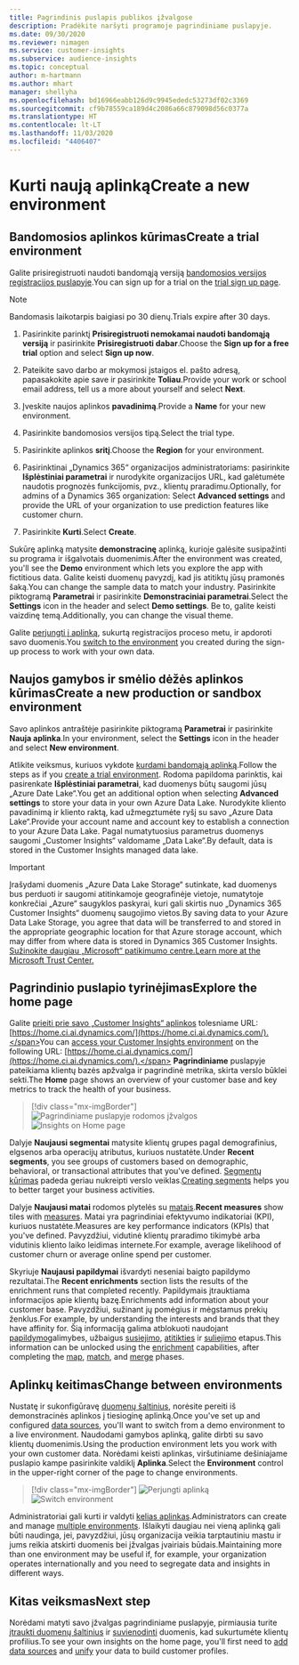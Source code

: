 ```yaml
---
title: Pagrindinis puslapis publikos įžvalgose
description: Pradėkite naršyti programoje pagrindiniame puslapyje.
ms.date: 09/30/2020
ms.reviewer: nimagen
ms.service: customer-insights
ms.subservice: audience-insights
ms.topic: conceptual
author: m-hartmann
ms.author: mhart
manager: shellyha
ms.openlocfilehash: bd16966eabb126d9c9945ededc53273df02c3369
ms.sourcegitcommit: cf9b78559ca189d4c2086a66c879098d56c0377a
ms.translationtype: HT
ms.contentlocale: lt-LT
ms.lasthandoff: 11/03/2020
ms.locfileid: "4406407"
---
```

# <a name="create-a-new-environment"></a><span data-ttu-id="ae4fc-103">Kurti naują aplinką</span><span class="sxs-lookup"><span data-stu-id="ae4fc-103">Create a new environment</span></span>

## <a name="create-a-trial-environment"></a><span data-ttu-id="ae4fc-104">Bandomosios aplinkos kūrimas</span><span class="sxs-lookup"><span data-stu-id="ae4fc-104">Create a trial environment</span></span>

<span data-ttu-id="ae4fc-105">Galite prisiregistruoti naudoti bandomąją versiją [bandomosios versijos registracijos puslapyje](https://dynamics.microsoft.com/get-started/free-trial/?appname=customerinsights).</span><span class="sxs-lookup"><span data-stu-id="ae4fc-105">You can sign up for a trial on the [trial sign up page](https://dynamics.microsoft.com/get-started/free-trial/?appname=customerinsights).</span></span> 

> [!NOTE]
> <span data-ttu-id="ae4fc-106">Bandomasis laikotarpis baigiasi po 30 dienų.</span><span class="sxs-lookup"><span data-stu-id="ae4fc-106">Trials expire after 30 days.</span></span>

1. <span data-ttu-id="ae4fc-107">Pasirinkite parinktį **Prisiregistruoti nemokamai naudoti bandomąją versiją** ir pasirinkite **Prisiregistruoti dabar**.</span><span class="sxs-lookup"><span data-stu-id="ae4fc-107">Choose the **Sign up for a free trial** option and select **Sign up now**.</span></span>

1. <span data-ttu-id="ae4fc-108">Pateikite savo darbo ar mokymosi įstaigos el. pašto adresą, papasakokite apie save ir pasirinkite **Toliau**.</span><span class="sxs-lookup"><span data-stu-id="ae4fc-108">Provide your work or school email address, tell us a more about yourself and select **Next**.</span></span>

1. <span data-ttu-id="ae4fc-109">Įveskite naujos aplinkos **pavadinimą**.</span><span class="sxs-lookup"><span data-stu-id="ae4fc-109">Provide a **Name** for your new environment.</span></span> 

1. <span data-ttu-id="ae4fc-110">Pasirinkite bandomosios versijos tipą.</span><span class="sxs-lookup"><span data-stu-id="ae4fc-110">Select the trial type.</span></span>

1. <span data-ttu-id="ae4fc-111">Pasirinkite aplinkos **sritį**.</span><span class="sxs-lookup"><span data-stu-id="ae4fc-111">Choose the **Region** for your environment.</span></span>

1. <span data-ttu-id="ae4fc-112">Pasirinktinai „Dynamics 365“ organizacijos administratoriams: pasirinkite **Išplėstiniai parametrai** ir nurodykite organizacijos URL, kad galėtumėte naudotis prognozės funkcijomis, pvz., klientų praradimu.</span><span class="sxs-lookup"><span data-stu-id="ae4fc-112">Optionally, for admins of a Dynamics 365 organization: Select **Advanced settings** and provide the URL of your organization to use prediction features like customer churn.</span></span>

1. <span data-ttu-id="ae4fc-113">Pasirinkite **Kurti**.</span><span class="sxs-lookup"><span data-stu-id="ae4fc-113">Select **Create**.</span></span> 

<span data-ttu-id="ae4fc-114">Sukūrę aplinką matysite **demonstracinę** aplinką, kurioje galėsite susipažinti su programa ir išgalvotais duomenimis.</span><span class="sxs-lookup"><span data-stu-id="ae4fc-114">After the environment was created, you'll see the **Demo** environment which lets you explore the app with fictitious data.</span></span> <span data-ttu-id="ae4fc-115">Galite keisti duomenų pavyzdį, kad jis atitiktų jūsų pramonės šaką.</span><span class="sxs-lookup"><span data-stu-id="ae4fc-115">You can change the sample data to match your industry.</span></span> <span data-ttu-id="ae4fc-116">Pasirinkite piktogramą **Parametrai** ir pasirinkite **Demonstraciniai parametrai**.</span><span class="sxs-lookup"><span data-stu-id="ae4fc-116">Select the **Settings** icon in the header and select **Demo settings**.</span></span> <span data-ttu-id="ae4fc-117">Be to, galite keisti vaizdinę temą.</span><span class="sxs-lookup"><span data-stu-id="ae4fc-117">Additionally, you can change the visual theme.</span></span> 

<span data-ttu-id="ae4fc-118">Galite [perjungti į aplinką](#change-between-environments), sukurtą registracijos proceso metu, ir apdoroti savo duomenis.</span><span class="sxs-lookup"><span data-stu-id="ae4fc-118">You [switch to the environment](#change-between-environments) you created during the sign-up process to work with your own data.</span></span>

## <a name="create-a-new-production-or-sandbox-environment"></a><span data-ttu-id="ae4fc-119">Naujos gamybos ir smėlio dėžės aplinkos kūrimas</span><span class="sxs-lookup"><span data-stu-id="ae4fc-119">Create a new production or sandbox environment</span></span>

<span data-ttu-id="ae4fc-120">Savo aplinkos antraštėje pasirinkite piktogramą **Parametrai** ir pasirinkite **Nauja aplinka**.</span><span class="sxs-lookup"><span data-stu-id="ae4fc-120">In your environment, select the **Settings** icon in the header and select **New environment**.</span></span>

<span data-ttu-id="ae4fc-121">Atlikite veiksmus, kuriuos vykdote [kurdami bandomąją aplinką](#create-a-trial-environment).</span><span class="sxs-lookup"><span data-stu-id="ae4fc-121">Follow the steps as if you [create a trial environment](#create-a-trial-environment).</span></span> <span data-ttu-id="ae4fc-122">Rodoma papildoma parinktis, kai pasirenkate **Išplėstiniai parametrai**, kad duomenys būtų saugomi jūsų „Azure Date Lake“.</span><span class="sxs-lookup"><span data-stu-id="ae4fc-122">You get an additional option when selecting **Advanced settings** to store your data in your own Azure Data Lake.</span></span> <span data-ttu-id="ae4fc-123">Nurodykite kliento pavadinimą ir kliento raktą, kad užmegztumėte ryšį su savo „Azure Data Lake“.</span><span class="sxs-lookup"><span data-stu-id="ae4fc-123">Provide your account name and account key to establish a connection to your Azure Data Lake.</span></span> <span data-ttu-id="ae4fc-124">Pagal numatytuosius parametrus duomenys saugomi „Customer Insights“ valdomame „Data Lake“.</span><span class="sxs-lookup"><span data-stu-id="ae4fc-124">By default, data is stored in the Customer Insights managed data lake.</span></span>

> [!IMPORTANT]
> <span data-ttu-id="ae4fc-125">Įrašydami duomenis „Azure Data Lake Storage“ sutinkate, kad duomenys bus perduoti ir saugomi atitinkamoje geografinėje vietoje, numatytoje konkrečiai „Azure“ saugyklos paskyrai, kuri gali skirtis nuo „Dynamics 365 Customer Insights“ duomenų saugojimo vietos.</span><span class="sxs-lookup"><span data-stu-id="ae4fc-125">By saving data to your Azure Data Lake Storage, you agree that data will be transferred to and stored in the appropriate geographic location for that Azure storage account, which may differ from where data is stored in Dynamics 365 Customer Insights.</span></span> [<span data-ttu-id="ae4fc-126">Sužinokite daugiau „Microsoft“ patikimumo centre.</span><span class="sxs-lookup"><span data-stu-id="ae4fc-126">Learn more at the Microsoft Trust Center.</span></span>](https://www.microsoft.com/trust-center)

## <a name="explore-the-home-page"></a><span data-ttu-id="ae4fc-127">Pagrindinio puslapio tyrinėjimas</span><span class="sxs-lookup"><span data-stu-id="ae4fc-127">Explore the home page</span></span>

<span data-ttu-id="ae4fc-128">Galite [prieiti prie savo „Customer Insights“ aplinkos](https://home.ci.ai.dynamics.com/) tolesniame URL: [https://home.ci.ai.dynamics.com/](https://home.ci.ai.dynamics.com/).</span><span class="sxs-lookup"><span data-stu-id="ae4fc-128">You can [access your Customer Insights environment](https://home.ci.ai.dynamics.com/) on the following URL: [https://home.ci.ai.dynamics.com/](https://home.ci.ai.dynamics.com/).</span></span>
<span data-ttu-id="ae4fc-129">**Pagrindiniame** puslapyje pateikiama klientų bazės apžvalga ir pagrindinė metrika, skirta verslo būklei sekti.</span><span class="sxs-lookup"><span data-stu-id="ae4fc-129">The **Home** page shows an overview of your customer base and key metrics to track the health of your business.</span></span>

> [!div class="mx-imgBorder"] 
> <span data-ttu-id="ae4fc-130">![Pagrindiniame puslapyje rodomos įžvalgos](media/home-page-insights.png "Pagrindiniame puslapyje rodomos įžvalgos")</span><span class="sxs-lookup"><span data-stu-id="ae4fc-130">![Insights on Home page](media/home-page-insights.png "Insights on Home page")</span></span>

<span data-ttu-id="ae4fc-131">Dalyje **Naujausi segmentai** matysite klientų grupes pagal demografinius, elgsenos arba operacijų atributus, kuriuos nustatėte.</span><span class="sxs-lookup"><span data-stu-id="ae4fc-131">Under **Recent segments**, you see groups of customers based on demographic, behavioral, or transactional attributes that you've defined.</span></span> <span data-ttu-id="ae4fc-132">[Segmentų kūrimas](segments.md) padeda geriau nukreipti verslo veiklas.</span><span class="sxs-lookup"><span data-stu-id="ae4fc-132">[Creating segments](segments.md) helps you to better target your business activities.</span></span>

<span data-ttu-id="ae4fc-133">Dalyje **Naujausi matai** rodomos plytelės su [matais](measures.md).</span><span class="sxs-lookup"><span data-stu-id="ae4fc-133">**Recent measures** show tiles with [measures](measures.md).</span></span> <span data-ttu-id="ae4fc-134">Matai yra pagrindiniai efektyvumo indikatoriai (KPI), kuriuos nustatėte.</span><span class="sxs-lookup"><span data-stu-id="ae4fc-134">Measures are key performance indicators (KPIs) that you've defined.</span></span> <span data-ttu-id="ae4fc-135">Pavyzdžiui, vidutinė klientų praradimo tikimybė arba vidutinis kliento laiko leidimas internete.</span><span class="sxs-lookup"><span data-stu-id="ae4fc-135">For example, average likelihood of customer churn or average online spend per customer.</span></span>

<span data-ttu-id="ae4fc-136">Skyriuje **Naujausi papildymai** išvardyti neseniai baigto papildymo rezultatai.</span><span class="sxs-lookup"><span data-stu-id="ae4fc-136">The **Recent enrichments** section lists the results of the enrichment runs that completed recently.</span></span> <span data-ttu-id="ae4fc-137">Papildymais įtrauktiama informacijos apie klientų bazę.</span><span class="sxs-lookup"><span data-stu-id="ae4fc-137">Enrichments add information about your customer base.</span></span> <span data-ttu-id="ae4fc-138">Pavyzdžiui, sužinant jų pomėgius ir mėgstamus prekių ženklus.</span><span class="sxs-lookup"><span data-stu-id="ae4fc-138">For example, by understanding the interests and brands that they have affinity for.</span></span> <span data-ttu-id="ae4fc-139">Šią informaciją galima atblokuoti naudojant [papildymo](enrichment-microsoft-graph.md)galimybes, užbaigus [susiejimo](map-entities.md), [atitikties](match-entities.md) ir [suliejimo](merge-entities.md) etapus.</span><span class="sxs-lookup"><span data-stu-id="ae4fc-139">This information can be unlocked using the [enrichment](enrichment-microsoft-graph.md) capabilities, after completing the [map](map-entities.md), [match](match-entities.md), and [merge](merge-entities.md) phases.</span></span>

## <a name="change-between-environments"></a><span data-ttu-id="ae4fc-140">Aplinkų keitimas</span><span class="sxs-lookup"><span data-stu-id="ae4fc-140">Change between environments</span></span>

<span data-ttu-id="ae4fc-141">Nustatę ir sukonfigūravę [duomenų šaltinius](data-sources.md), norėsite pereiti iš demonstracinės aplinkos į tiesioginę aplinką.</span><span class="sxs-lookup"><span data-stu-id="ae4fc-141">Once you've set up and configured [data sources](data-sources.md), you'll want to switch from a demo environment to a live environment.</span></span> <span data-ttu-id="ae4fc-142">Naudodami gamybos aplinką, galite dirbti su savo klientų duomenimis.</span><span class="sxs-lookup"><span data-stu-id="ae4fc-142">Using the production environment lets you work with your own customer data.</span></span> <span data-ttu-id="ae4fc-143">Norėdami keisti aplinkas, viršutiniame dešiniajame puslapio kampe pasirinkite valdiklį **Aplinka**.</span><span class="sxs-lookup"><span data-stu-id="ae4fc-143">Select the **Environment** control in the upper-right corner of the page to change environments.</span></span>

> [!div class="mx-imgBorder"] 
> <span data-ttu-id="ae4fc-144">![Perjungti aplinką](media/home-page-environment-switcher.png "Perjungti aplinką")</span><span class="sxs-lookup"><span data-stu-id="ae4fc-144">![Switch environment](media/home-page-environment-switcher.png "Switch environment")</span></span>

<span data-ttu-id="ae4fc-145">Administratoriai gali kurti ir valdyti [kelias aplinkas](manage-environments.md).</span><span class="sxs-lookup"><span data-stu-id="ae4fc-145">Administrators can create and manage [multiple environments](manage-environments.md).</span></span> <span data-ttu-id="ae4fc-146">Išlaikyti daugiau nei vieną aplinką gali būti naudinga, jei, pavyzdžiui, jūsų organizacija veikia tarptautiniu mastu ir jums reikia atskirti duomenis bei įžvalgas įvairiais būdais.</span><span class="sxs-lookup"><span data-stu-id="ae4fc-146">Maintaining more than one environment may be useful if, for example, your organization operates internationally and you need to segregate data and insights in different ways.</span></span>

## <a name="next-step"></a><span data-ttu-id="ae4fc-147">Kitas veiksmas</span><span class="sxs-lookup"><span data-stu-id="ae4fc-147">Next step</span></span>

<span data-ttu-id="ae4fc-148">Norėdami matyti savo įžvalgas pagrindiniame puslapyje, pirmiausia turite [įtraukti duomenų šaltinius](data-sources.md) ir [suvienodinti](data-unification.md) duomenis, kad sukurtumėte klientų profilius.</span><span class="sxs-lookup"><span data-stu-id="ae4fc-148">To see your own insights on the home page, you'll first need to [add data sources](data-sources.md) and [unify](data-unification.md) your data to build customer profiles.</span></span>
